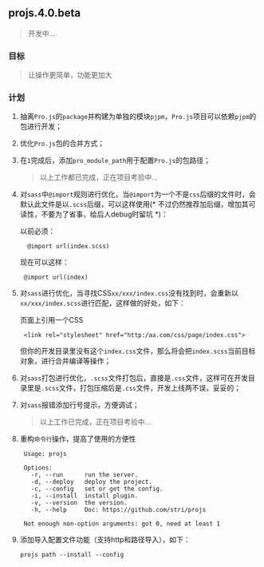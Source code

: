 ## projs.4.0.beta

> 开发中...

### 目标

> 让操作更简单，功能更加大

### 计划

1. 抽离`Pro.js`的`package`并构建为单独的模块`pjpm`，`Pro.js`项目可以依赖`pjpm`的包进行开发；
2. 优化`Pro.js`包的合并方式；
3. 在`1`完成后，添加`pro_module_path`用于配置`Pro.js`的包路径；

	> 以上工作都已完成，正在项目考验中...

5. 对`sass`中`@import`规则进行优化，当`@import`为一个不是`css`后缀的文件时，会默认此文件是以`.scss`后缀，可以这样使用(* 不过仍然推荐加后缀，增加其可读性，不要为了省事，给后人debug时留坑 *)：

	以前必须：
	
		 @import url(index.scss)

	现在可以这样：
	
		@import url(index)
		
6. 对`sass`进行优化，当寻找CSS`xx/xxx/index.css`没有找到时，会重新以`xx/xxx/index.scss`进行匹配，这样做的好处，如下：

	页面上引用一个CSS
		
		<link rel="stylesheet" href="http:/aa.com/css/page/index.css">
	
	但你的开发目录里没有这个`index.css`文件，那么将会把`index.scss`当前目标对象，进行合并编译等操作；
	

7. 对`sass`打包进行优化，`.scss`文件打包后，直接是`.css`文件，这样可在开发目录里是`.scss`文件，打包压缩后是`.css`文件，开发上线两不误，妥妥的；

8. 对`sass`报错添加行号提示，方便调试；

	> 以上工作已完成，正在项目考验中...	


9. 重构`命令行`操作，提高了使用的方便性

		Usage: projs 

		Options:
		  -r, --run      run the server.                   
		  -d, --deploy   deploy the project.               
		  -c, --config   set or get the config.            
		  -i, --install  install plugin.                   
		  -v, --version  the version.                      
		  -h, --help     Doc: https://github.com/stri/projs

		Not enough non-option arguments: got 0, need at least 1
		
10. 添加导入配置文件功能（支持http和路径导入），如下：

		projs path --install --config
